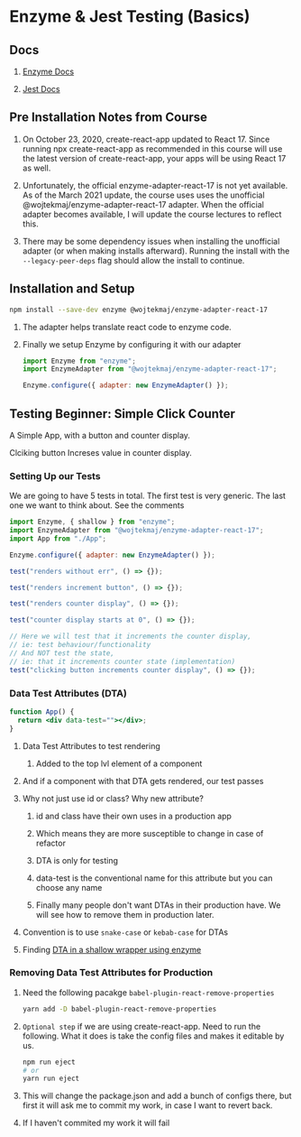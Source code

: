 # Enzyme & Jest Testing (Basics)

## Docs

1. [Enzyme Docs](https://enzymejs.github.io/enzyme/)

2. [Jest Docs](https://jestjs.io/docs/api)

## Pre Installation Notes from Course

1. On October 23, 2020, create-react-app updated to React 17. Since running npx create-react-app as recommended in this course will use the latest version of create-react-app, your apps will be using React 17 as well.

2. Unfortunately, the official enzyme-adapter-react-17 is not yet available. As of the March 2021 update, the course uses uses the unofficial @wojtekmaj/enzyme-adapter-react-17 adapter. When the official adapter becomes available, I will update the course lectures to reflect this.

3. There may be some dependency issues when installing the unofficial adapter (or when making installs afterward). Running the install with the `--legacy-peer-deps` flag should allow the install to continue.

## Installation and Setup

```bash
npm install --save-dev enzyme @wojtekmaj/enzyme-adapter-react-17
```

1. The adapter helps translate react code to enzyme code.

2. Finally we setup Enzyme by configuring it with our adapter

   ```js
   import Enzyme from "enzyme";
   import EnzymeAdapter from "@wojtekmaj/enzyme-adapter-react-17";

   Enzyme.configure({ adapter: new EnzymeAdapter() });
   ```

## Testing Beginner: Simple Click Counter

A Simple App, with a button and counter display.

Clciking button Increses value in counter display.

### Setting Up our Tests

We are going to have 5 tests in total.
The first test is very generic.
The last one we want to think about. See the comments

```js
import Enzyme, { shallow } from "enzyme";
import EnzymeAdapter from "@wojtekmaj/enzyme-adapter-react-17";
import App from "./App";

Enzyme.configure({ adapter: new EnzymeAdapter() });

test("renders without err", () => {});

test("renders increment button", () => {});

test("renders counter display", () => {});

test("counter display starts at 0", () => {});

// Here we will test that it increments the counter display,
// ie: test behaviour/functionality
// And NOT test the state,
// ie: that it increments counter state (implementation)
test("clicking button increments counter display", () => {});
```

### Data Test Attributes (DTA)

```jsx
function App() {
  return <div data-test=""></div>;
}
```

1. Data Test Attributes to test rendering

   1. Added to the top lvl element of a component

2. And if a component with that DTA gets rendered, our test passes

3. Why not just use id or class? Why new attribute?

   1. id and class have their own uses in a production app

   2. Which means they are more susceptible to change in case of refactor

   3. DTA is only for testing

   4. data-test is the conventional name for this attribute but you can choose any name

   5. Finally many people don't want DTAs in their production have. We will see how to remove them in production later.

4. Convention is to use `snake-case` or `kebab-case` for DTAs

5. Finding [DTA in a shallow wrapper using enzyme](https://enzymejs.github.io/enzyme/docs/api/ShallowWrapper/find.html)

### Removing Data Test Attributes for Production

1. Need the following pacakge `babel-plugin-react-remove-properties`

   ```bash
   yarn add -D babel-plugin-react-remove-properties
   ```

2. `Optional step` if we are using create-react-app. Need to run the following. What it does is take the config files and makes it editable by us.

   ```bash
   npm run eject
   # or
   yarn run eject
   ```

3. This will change the package.json and add a bunch of configs there, but first it will ask me to commit my work, in case I want to revert back.

4. If I haven't commited my work it will fail
